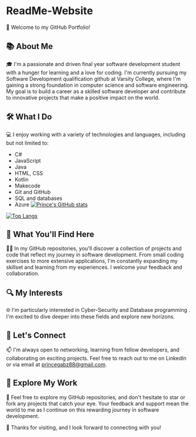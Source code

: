 # ReadMe-Website

👋 Welcome to my GitHub Portfolio!

📚 About Me
-----------------------
🎓 I'm a passionate and driven final year software development student with a hunger for learning and a love for coding. I'm currently pursuing my Software Development qualification github
at Varsity College, where I'm gaining a strong foundation in computer science and software engineering. My goal is to build a career as a skilled software developer and contribute to innovative projects that make a positive impact on the world.

🛠️ What I Do
-----------------------
💻 I enjoy working with a variety of technologies and languages, including but not limited to:
- C#
- JavaScript
- Java
- HTML, CSS
- Kotlin
- Makecode
- Git and GitHub
- SQL and databases
- Azure
[![Prince's GitHub stats](https://github-readme-stats.vercel.app/api?username=PrinceGabz)](https://github.com/anuraghazra/github-readme-stats)

[![Top Langs](https://github-readme-stats.vercel.app/api/top-langs/?username=PrinceGabz)](https://github.com/anuraghazra/github-readme-stats)

🌟 What You'll Find Here
-----------------------
👨‍💻 In my GitHub repositories, you'll discover a collection of projects and code that reflect my journey in software development. From small coding exercises to more extensive applications, I'm constantly expanding my skillset and learning from my experiences. I welcome your feedback and collaboration.

🔍 My Interests
-----------------------
🌐 I'm particularly interested in Cyber-Security and Database programming . I'm excited to dive deeper into these fields and explore new horizons.

🤝 Let's Connect
-----------------------
📫 I'm always open to networking, learning from fellow developers, and collaborating on exciting projects. Feel free to reach out to me on LinkedIn or via email at princegabz88@gmail.com.

📖 Explore My Work
-----------------------
🔗 Feel free to explore my GitHub repositories, and don't hesitate to star or fork any projects that catch your eye. Your feedback and support mean the world to me as I continue on this rewarding journey in software development.

🚀 Thanks for visiting, and I look forward to connecting with you!

